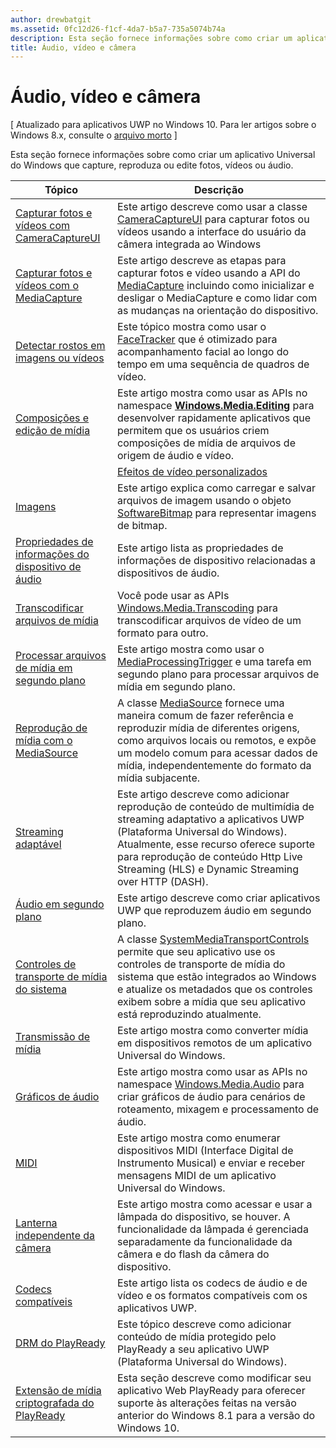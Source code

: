 ```yaml
---
author: drewbatgit
ms.assetid: 0fc12d26-f1cf-4da7-b5a7-735a5074b74a
description: Esta seção fornece informações sobre como criar um aplicativo Universal do Windows que capture, reproduza ou edite fotos, vídeos ou áudio.
title: Áudio, vídeo e câmera
---
```


# Áudio, vídeo e câmera

\[ Atualizado para aplicativos UWP no Windows 10. Para ler artigos sobre o Windows 8.x, consulte o [arquivo morto](http://go.microsoft.com/fwlink/p/?linkid=619132) \]

Esta seção fornece informações sobre como criar um aplicativo Universal do Windows que capture, reproduza ou edite fotos, vídeos ou áudio.
 
| Tópico                                                                                             | Descrição                                                                                                                                                                                                                                                                                    |
|---------------------------------------------------------------------------------------------------|------------------------------------------------------------------------------------------------------------------------------------------------------------------------------------------------------------------------------------------------------------------------------------------------|
| [Capturar fotos e vídeos com CameraCaptureUI](capture-photos-and-video-with-cameracaptureui.md) | Este artigo descreve como usar a classe [CameraCaptureUI](capture-photos-and-video-with-cameracaptureui.md) para capturar fotos ou vídeos usando a interface do usuário da câmera integrada ao Windows                                                                                                            |
| [Capturar fotos e vídeos com o MediaCapture](capture-photos-and-video-with-mediacapture.md)       | Este artigo descreve as etapas para capturar fotos e vídeo usando a API do [MediaCapture](https://msdn.microsoft.com/library/windows/apps/br241124) incluindo como inicializar e desligar o MediaCapture e como lidar com as mudanças na orientação do dispositivo.                                  |
| [Detectar rostos em imagens ou vídeos](detect-and-track-faces-in-an-image.md)                         | Este tópico mostra como usar o [FaceTracker](https://msdn.microsoft.com/library/windows/apps/dn974150) que é otimizado para acompanhamento facial ao longo do tempo em uma sequência de quadros de vídeo.                                                                                                               |
| [Composições e edição de mídia](media-compositions-and-editing.md)                               | Este artigo mostra como usar as APIs no namespace [**Windows.Media.Editing**](https://msdn.microsoft.com/library/windows/apps/dn640565) para desenvolver rapidamente aplicativos que permitem que os usuários criem composições de mídia de arquivos de origem de áudio e vídeo.                                    |
                                                                                                                                        | [Efeitos de vídeo personalizados](custom-video-effects.md)                               | Este artigo descreve como criar um Componente do Tempo de Execução do Windows que implemente a interface IBasicVideoEffect para permitir que você crie efeitos personalizados para fluxos de vídeo.                                                                                                                                |
| [Imagens](imaging.md)                                                                             | Este artigo explica como carregar e salvar arquivos de imagem usando o objeto [SoftwareBitmap](https://msdn.microsoft.com/library/windows/apps/dn887358) para representar imagens de bitmap.                                                                                                                     |
| [Propriedades de informações do dispositivo de áudio](audio-device-information-properties.md)                                                                             | Este artigo lista as propriedades de informações de dispositivo relacionadas a dispositivos de áudio.                                                                                                                      |
| [Transcodificar arquivos de mídia](transcode-media-files.md)                                                 | Você pode usar as APIs [Windows.Media.Transcoding](https://msdn.microsoft.com/library/windows/apps/br207105) para transcodificar arquivos de vídeo de um formato para outro.                                                                                                                                |
| [Processar arquivos de mídia em segundo plano](process-media-files-in-the-background.md)                 | Este artigo mostra como usar o [MediaProcessingTrigger](https://msdn.microsoft.com/library/windows/apps/dn806005) e uma tarefa em segundo plano para processar arquivos de mídia em segundo plano.                                                                                             |
| [Reprodução de mídia com o MediaSource](media-playback-with-mediasource.md)                             | A classe [MediaSource](https://msdn.microsoft.com/library/windows/apps/dn930905) fornece uma maneira comum de fazer referência e reproduzir mídia de diferentes origens, como arquivos locais ou remotos, e expõe um modelo comum para acessar dados de mídia, independentemente do formato da mídia subjacente.  |
| [Streaming adaptável](adaptive-streaming.md)                                                       | Este artigo descreve como adicionar reprodução de conteúdo de multimídia de streaming adaptativo a aplicativos UWP (Plataforma Universal do Windows). Atualmente, esse recurso oferece suporte para reprodução de conteúdo Http Live Streaming (HLS) e Dynamic Streaming over HTTP (DASH).                                          |
| [Áudio em segundo plano](background-audio.md)                                                           | Este artigo descreve como criar aplicativos UWP que reproduzem áudio em segundo plano.                                                                                                                                                                                                               |
| [Controles de transporte de mídia do sistema](system-media-transport-controls.md)                             | A classe [SystemMediaTransportControls](https://msdn.microsoft.com/library/windows/apps/dn278677) permite que seu aplicativo use os controles de transporte de mídia do sistema que estão integrados ao Windows e atualize os metadados que os controles exibem sobre a mídia que seu aplicativo está reproduzindo atualmente. |
| [Transmissão de mídia](media-casting.md)                                                                 | Este artigo mostra como converter mídia em dispositivos remotos de um aplicativo Universal do Windows.                                                                                                                                                                                                       |
| [Gráficos de áudio](audio-graphs.md)                                                                   | Este artigo mostra como usar as APIs no namespace [Windows.Media.Audio](https://msdn.microsoft.com/library/windows/apps/dn914341) para criar gráficos de áudio para cenários de roteamento, mixagem e processamento de áudio.                                                                            |
| [MIDI](midi.md)                                                                                   | Este artigo mostra como enumerar dispositivos MIDI (Interface Digital de Instrumento Musical) e enviar e receber mensagens MIDI de um aplicativo Universal do Windows.                                                                                                                                   |
| [Lanterna independente da câmera](camera-independent-flashlight.md)                                 | Este artigo mostra como acessar e usar a lâmpada do dispositivo, se houver. A funcionalidade da lâmpada é gerenciada separadamente da funcionalidade da câmera e do flash da câmera do dispositivo.                                                                                                                 |
| [Codecs compatíveis](supported-codecs.md)                                                           | Este artigo lista os codecs de áudio e de vídeo e os formatos compatíveis com os aplicativos UWP.                                                                                                                                                                                                                  |
| [DRM do PlayReady](playready-client-sdk.md)                                                          | Este tópico descreve como adicionar conteúdo de mídia protegido pelo PlayReady a seu aplicativo UWP (Plataforma Universal do Windows).                                                                                                                                                                                |
| [Extensão de mídia criptografada do PlayReady](playready-encrypted-media-extension.md)                     | Esta seção descreve como modificar seu aplicativo Web PlayReady para oferecer suporte às alterações feitas na versão anterior do Windows 8.1 para a versão do Windows 10.                                                                                                                                       |

 

 

 






<!--HONumber=May16_HO2-->


